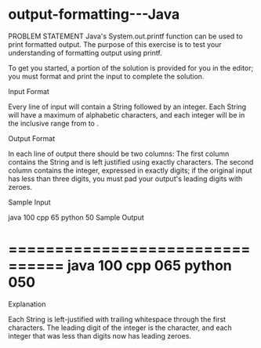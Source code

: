 # output-formatting---Java
PROBLEM STATEMENT
Java's System.out.printf function can be used to print formatted output. The purpose of this exercise is to test your understanding of formatting output using printf.

To get you started, a portion of the solution is provided for you in the editor; you must format and print the input to complete the solution.

Input Format

Every line of input will contain a String followed by an integer.
Each String will have a maximum of  alphabetic characters, and each integer will be in the inclusive range from  to .

Output Format

In each line of output there should be two columns:
The first column contains the String and is left justified using exactly  characters.
The second column contains the integer, expressed in exactly  digits; if the original input has less than three digits, you must pad your output's leading digits with zeroes.

Sample Input

java 100
cpp 65
python 50
Sample Output

================================
java           100 
cpp            065 
python         050 
================================
Explanation

Each String is left-justified with trailing whitespace through the first  characters. The leading digit of the integer is the  character, and each integer that was less than  digits now has leading zeroes.
